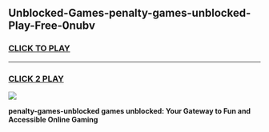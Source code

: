 
## Unblocked-Games-penalty-games-unblocked-Play-Free-0nubv
<h3>
<a href="https://premium76.site?title=penalty-games-unblocked&ref=22A">CLICK TO PLAY</a></h3>
<hr>

<h3>
<a href="https://premium76.site?title=penalty-games-unblocked&ref=22A">CLICK 2 PLAY</a>
  
</h3>

<a href="https://premium76.site?title=penalty-games-unblocked&ref=22A"><img src="https://clearcache.store/games.png"></a>


**penalty-games-unblocked games unblocked: Your Gateway to Fun and Accessible Online Gaming**
